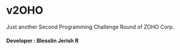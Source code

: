 # v2OHO
Just another Second Programming Challenge Round of ZOHO Corp. 
#### Developer : Blesslin Jerish R